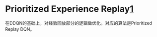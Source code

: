 # Prioritized Experience Replay[1]

在DDQN的基础上，对经验回放部分的逻辑做优化。对应的算法是Prioritized Replay DQN。

[1]: https://blog.csdn.net/gsww404/article/details/103673852

